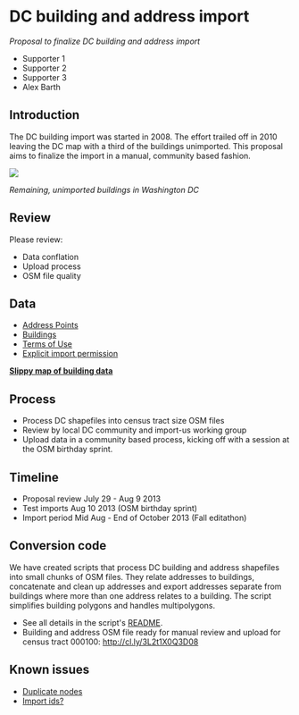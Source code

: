 # DC building and address import

*Proposal to finalize DC building and address import*

- Supporter 1
- Supporter 2
- Supporter 3
- Alex Barth

## Introduction

The DC building import was started in 2008. The effort trailed off in 2010 
leaving the DC map with a third of the buildings unimported. This proposal
aims to finalize the import in a manual, community based fashion.

![](http://www.sixpica.com/osm/wp-content/uploads/2013/05/Screen-Shot-2013-05-19-at-11.08.44-PM-1024x640.png)

*Remaining, unimported buildings in Washington DC*

## Review

Please review:

- Data conflation
- Upload process
- OSM file quality

## Data

- [Address Points](http://data.dc.gov/Metadata.aspx?id=190)
- [Buildings](http://data.dc.gov/Metadata.aspx?id=59)
- [Terms of Use](http://data.octo.dc.gov/TermsOfUse.aspx)
- [Explicit import permission](http://lists.openstreetmap.org/pipermail/talk-us/2008-October/000388.html)

**[Slippy map of building data](http://a.tiles.mapbox.com/v3/lxbarth.map-luuf96x5/page.html)**

## Process

- Process DC shapefiles into census tract size OSM files
- Review by local DC community and import-us working group
- Upload data in a community based process, kicking off with a session at the
  OSM birthday sprint.

## Timeline

- Proposal review July 29 - Aug 9 2013
- Test imports Aug 10 2013 (OSM birthday sprint)
- Import period Mid Aug - End of October 2013 (Fall editathon)

## Conversion code

We have created scripts that process DC building and address shapefiles into
small chunks of OSM files. They relate addresses to buildings, concatenate
and clean up addresses and export addresses separate from buildings where
more than one address relates to a building. The script simplifies building
polygons and handles multipolygons.

- See all details in the script's [README](https://github.com/osmlab/dcbuildings).
- Building and address OSM file ready for manual review and upload for census
  tract 000100: http://cl.ly/3L2t1X0Q3D08 

## Known issues

- [Duplicate nodes](https://github.com/osmlab/dcbuildings/issues/11)
- [Import ids?](https://github.com/osmlab/dcbuildings/issues/10)
